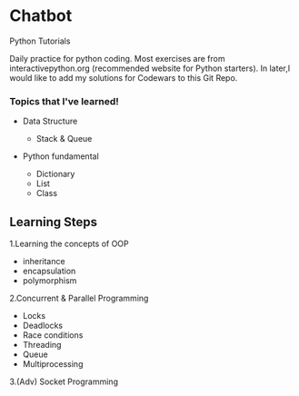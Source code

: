 # Chatbot
Python Tutorials

Daily practice for python coding. Most exercises are from interactivepython.org (recommended website for Python starters).
In later,I would like to add my solutions for Codewars to this Git Repo. 

### Topics that I've learned!
* Data Structure
  * Stack & Queue
  
* Python fundamental
  * Dictionary
  * List
  * Class
  
## Learning Steps
1.Learning the concepts of OOP
 * inheritance
 * encapsulation
 * polymorphism
 
2.Concurrent & Parallel Programming
 * Locks
 * Deadlocks
 * Race conditions
 * Threading
 * Queue
 * Multiprocessing
 
3.(Adv) Socket Programming
